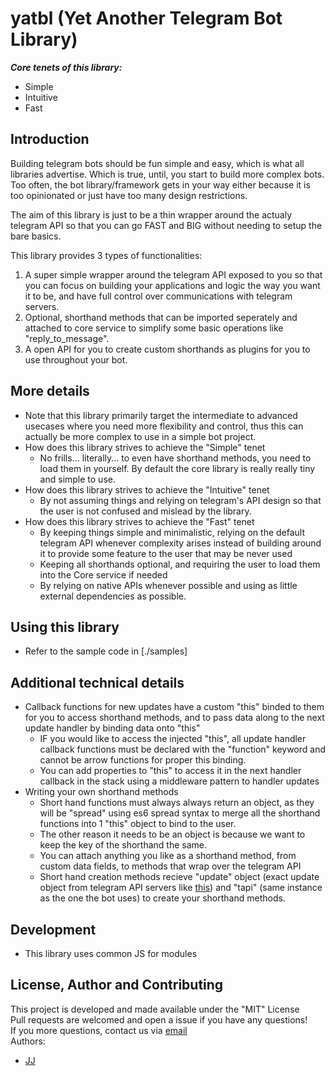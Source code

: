 # yatbl (Yet Another Telegram Bot Library)
***Core tenets of this library:***
- Simple
- Intuitive
- Fast


## Introduction
Building telegram bots should be fun simple and easy, which is what all libraries advertise. Which is true, until, you start to build more complex bots. Too often, the bot library/framework gets in your way either because it is too opinionated or just have too many design restrictions.  

The aim of this library is just to be a thin wrapper around the actualy telegram API so that you can go FAST and BIG without needing to setup the bare basics.  

This library provides 3 types of functionalities:
1. A super simple wrapper around the telegram API exposed to you so that you can focus on building your applications and logic the way you want it to be, and have full control over communications with telegram servers.
2. Optional, shorthand methods that can be imported seperately and attached to core service to simplify some basic operations like "reply_to_message".
3. A open API for you to create custom shorthands as plugins for you to use throughout your bot.


## More details
- Note that this library primarily target the intermediate to advanced usecases where you need more flexibility and control, thus this can actually be more complex to use in a simple bot project.
- How does this library strives to achieve the "Simple" tenet
    - No frills... literally... to even have shorthand methods, you need to load them in yourself. By default the core library is really really tiny and simple to use.
- How does this library strives to achieve the "Intuitive" tenet
    - By not assuming things and relying on telegram's API design so that the user is not confused and mislead by the library.
- How does this library strives to achieve the "Fast" tenet
    - By keeping things simple and minimalistic, relying on the default telegram API whenever complexity arises instead of building around it to provide some feature to the user that may be never used
    - Keeping all shorthands optional, and requiring the user to load them into the Core service if needed
    - By relying on native APIs whenever possible and using as little external dependencies as possible.


## Using this library
- Refer to the sample code in [./samples]


## Additional technical details
- Callback functions for new updates have a custom "this" binded to them for you to access shorthand methods, and to pass data along to the next update handler by binding data onto "this"
    - IF you would like to access the injected "this", all update handler callback functions must be declared with the "function" keyword and cannot be arrow functions for proper this binding.
    - You can add properties to "this" to access it in the next handler callback in the stack using a middleware pattern to handler updates
- Writing your own shorthand methods
    - Short hand functions must always always return an object, as they will be "spread" using es6 spread syntax to merge all the shorthand functions into 1 "this" object to bind to the user.
    - The other reason it needs to be an object is because we want to keep the key of the shorthand the same.
    - You can attach anything you like as a shorthand method, from custom data fields, to methods that wrap over the telegram API
    - Short hand creation methods recieve "update" object (exact update object from telegram API servers like [this](https://core.telegram.org/bots/api#update)) and "tapi" (same instance as the one the bot uses) to create your shorthand methods.


## Development
- This library uses common JS for modules


## License, Author and Contributing
This project is developed and made available under the "MIT" License  
Pull requests are welcomed and open a issue if you have any questions!  
If you more questions, contact us via [email](mailto:developer@enkeldigital.com)  
Authors:
- [JJ](https://github.com/Jaimeloeuf)